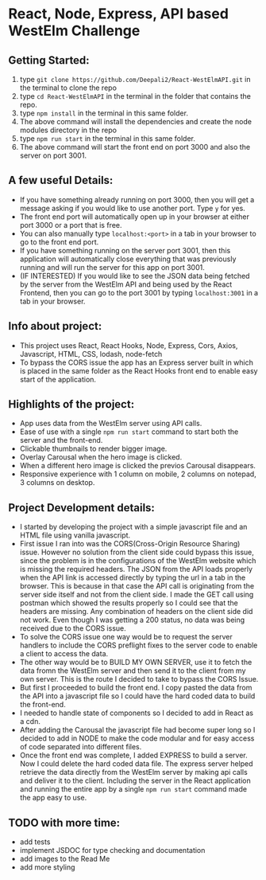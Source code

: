# React, Node, Express, API based WestElm Challenge

## Getting Started:
1. type `git clone https://github.com/Deepali2/React-WestElmAPI.git` in the terminal to clone the repo
2. type `cd React-WestElmAPI` in the terminal in the folder that contains the repo.
3. type `npm install` in the terminal in this same folder. 
4. The above command will install the dependencies and  create the node modules directory in the repo
5. type `npm run start` in the terminal in this same folder.
6. The above command will start the front end on port 3000 and also the server on port 3001.

## A few useful Details:
* If you have something already running on port 3000, then you will get a message asking if you would like to use another port. Type `y` for yes. 
* The front end port will automatically open up in your browser at either port 3000 or a port that is free.
* You can also manually type `localhost:<port>` in a tab in your browser to go to the front end port.
* If you have something running on the server port 3001, then this application will automatically close everything that was previously running and will run the server for this app on port 3001.
* (IF INTERESTED) If you would like to see the JSON data being fetched by the server from the WestElm API and being used by the React Frontend, then you can go to the port 3001 by typing `localhost:3001` in a tab in your browser.

## Info about project:
* This project uses React, React Hooks, Node, Express, Cors, Axios, Javascript, HTML, CSS, lodash, node-fetch
* To bypass the CORS issue the app has an Express server built in which is placed in the same folder as the React Hooks front end to enable easy start of the application. 

## Highlights of the project:
* App uses data from the WestElm server using API calls.
* Ease of use with a single `npm run start` command to start both the server and the front-end.
* Clickable thumbnails to render bigger image.
* Overlay Carousal when the hero image is clicked.
* When a different hero image is clicked the previos Carousal disappears.
* Responsive experience with 1 column on mobile, 2 columns on notepad, 3 columns on desktop.

## Project Development details:
* I started by developing the project with a simple javascript file and an HTML file using vanilla javascript.
* First issue I ran into was the CORS(Cross-Origin Resource Sharing) issue. However no solution from the client side could bypass this issue, since the problem is in the configurations of the WestElm website which is missing the required headers. The JSON from the API loads properly when the API link is accessed directly by typing the url in a tab in the browser. This is because in that case the API call is originating from the server side itself and not from the client side. I made the GET call using postman which showed the results properly so I could see that the headers are missing. Any combination of headers on the client side did not work. Even though I was getting a 200 status, no data was being received due to the CORS issue.
* To solve the CORS issue one way would be to request the server handlers to include the CORS preflight fixes to the server code to enable a client to access the data.
* The other way would be to BUILD MY OWN SERVER, use it to fetch the data fromn the WestElm server and then send it to the client from my own server. This is the route I decided to take to bypass the CORS Issue.
* But first I proceeded to build the front end. I copy pasted the data from the API into a javascript file so I could have the hard coded data to build the front-end.
* I needed to handle state of components so I decided to add in React as a cdn.
* After adding the Carousal the javascript file had become super long so I decided to add in NODE to make the code modular and for easy access of code separated into different files. 
* Once the front end was complete, I added EXPRESS to build a server. Now I could delete the hard coded data file. The express server helped retrieve the data directly from the WestElm server by making api calls and deliver it to the client. Including the server in the React application and running the entire app by a single `npm run start` command made the app easy to use.

## TODO with more time:
* add tests
* implement JSDOC for type checking and documentation
* add images to the Read Me
* add more styling